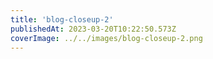 ```yaml
---
title: 'blog-closeup-2'
publishedAt: 2023-03-20T10:22:50.573Z
coverImage: ../../images/blog-closeup-2.png
---
```

